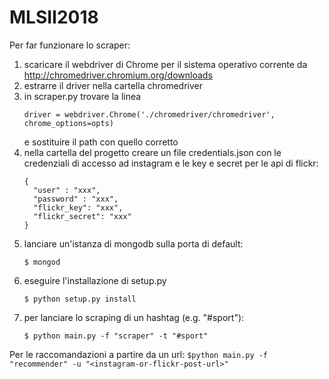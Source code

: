 # MLSII2018
Per far funzionare lo scraper:
  1) scaricare il webdriver di Chrome per il sistema operativo corrente da http://chromedriver.chromium.org/downloads 
  2) estrarre il driver nella cartella chromedriver
  3) in scraper.py trovare la linea 
      ```
      driver = webdriver.Chrome('./chromedriver/chromedriver', chrome_options=opts)
      ```
     e sostituire il path con quello corretto
  4) nella cartella del progetto creare un file credentials.json con le credenziali di accesso ad instagram e le key e secret       per le api di flickr:
      ```
      {
        "user" : "xxx",
        "password" : "xxx",
        "flickr_key": "xxx",
        "flickr_secret": "xxx"
      }
      ```
  5) lanciare un'istanza di mongodb sulla porta di default:
      ```
      $ mongod
      ```
  6) eseguire l'installazione di setup.py
      ```
      $ python setup.py install
      ```
  7) per lanciare lo scraping di un hashtag (e.g. "#sport"):
      ```
      $ python main.py -f "scraper" -t "#sport"
      ```
Per le raccomandazioni a partire da un url:
    ```
    $python main.py -f "recommender" -u "<instagram-or-flickr-post-url>"
    ```
